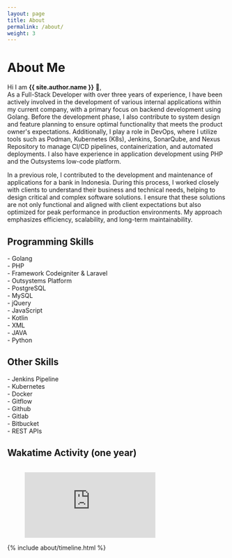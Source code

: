 ```yaml
---
layout: page
title: About
permalink: /about/
weight: 3
---
```


# **About Me**

Hi I am **{{ site.author.name }}** :wave:,<br>
As a Full-Stack Developer with over three years of experience, I have been actively involved in the development of various internal applications within my current company, with a primary focus on backend development using Golang. Before the development phase, I also contribute to system design and feature planning to ensure optimal functionality that meets the product owner's expectations. Additionally, I play a role in DevOps, where I utilize tools such as Podman, Kubernetes (K8s), Jenkins, SonarQube, and Nexus Repository to manage CI/CD pipelines, containerization, and automated deployments. I also have experience in application development using PHP and the Outsystems low-code platform.

In a previous role, I contributed to the development and maintenance of applications for a bank in Indonesia. During this process, I worked closely with clients to understand their business and technical needs, helping to design critical and complex software solutions. I ensure that these solutions are not only functional and aligned with client expectations but also optimized for peak performance in production environments. My approach emphasizes efficiency, scalability, and long-term maintainability.

<style>
  #embed #preview-box.chart-type-table {
    display: inline-block;
    max-width: 100%;
    overflow-x: auto;
  }
</style>

<div class="row">
  <div class="col-12">
    <h2>Programming Skills</h2>
  </div>
  <div class="col-md-6 col-sm-12 col-lg-4">
    - Golang
  </div>
  <div class="col-md-6 col-sm-12 col-lg-4">
    - PHP
  </div>
  <div class="col-md-6 col-sm-12 col-lg-4">
    - Framework Codeigniter & Laravel
  </div>
  <div class="col-md-6 col-sm-12 col-lg-4">
    - Outsystems Platform
  </div> 
  <div class="col-md-6 col-sm-12 col-lg-4">
    - PostgreSQL
  </div> 
  <div class="col-md-6 col-sm-12 col-lg-4">
    - MySQL
  </div> 
  <div class="col-md-6 col-sm-12 col-lg-4">
    - jQuery
  </div>
  <div class="col-md-6 col-sm-12 col-lg-4">
    - JavaScript
  </div>
  <div class="col-md-6 col-sm-12 col-lg-4">
    - Kotlin
  </div>
  <div class="col-md-6 col-sm-12 col-lg-4">
    - XML
  </div>
  <div class="col-md-6 col-sm-12 col-lg-4">
    - JAVA
  </div>
  <div class="col-md-6 col-sm-12 col-lg-4">
    - Python
  </div>
</div>

<div class="row">
  <div class="col-12">
    <h2>Other Skills</h2>
  </div>
  <div class="col-md-6 col-sm-12 col-lg-4">
    - Jenkins Pipeline
  </div>
  <div class="col-md-6 col-sm-12 col-lg-4">
    - Kubernetes
  </div>
  <div class="col-md-6 col-sm-12 col-lg-4">
    - Docker
  </div>
  <div class="col-md-6 col-sm-12 col-lg-4">
    - Gitflow
  </div>
  <div class="col-md-6 col-sm-12 col-lg-4">
    - Github
  </div>
  <div class="col-md-6 col-sm-12 col-lg-4">
    - Gitlab
  </div>
  <div class="col-md-6 col-sm-12 col-lg-4">
    - Bitbucket
  </div>
  <div class="col-md-6 col-sm-12 col-lg-4">
    - REST APIs
  </div> 
</div>

<div class="row" id="embed">
  <div class="col-12">
    <h2>Wakatime Activity (one year)</h2>
  </div>
  <div class="col-12">
    <figure id="preview-box" class="chart-type-table">
      <embed id="embed-wakatime" src="https://wakatime.com/share/@bram41/4ea47abb-b5aa-42ce-8f7a-63b961449097.svg"/>
    </figure>
  </div>
</div>
<div class="row">
{% include about/timeline.html %}
</div>

<script>  
  document.addEventListener('DOMContentLoaded', function() {
    setTimeout(function() {
      var htmlElement = document.querySelector('html');
      var dataTheme = htmlElement.getAttribute('data-theme');
      if(dataTheme == 'dark') {
        document.getElementById("embed-wakatime").setAttribute("src", "https://wakatime.com/share/@bram41/9d706940-8339-4407-a94c-410b68980905.svg");
      } else {                
        document.getElementById("embed-wakatime").setAttribute("src", "https://wakatime.com/share/@bram41/4ea47abb-b5aa-42ce-8f7a-63b961449097.svg");
      }  
    });
  });
  
  const element = document.querySelector('[data-theme]');

  const observer = new MutationObserver((mutations) => {
    mutations.forEach((mutation) => {
      if (mutation.attributeName === 'data-theme' && element.getAttribute('data-theme') === 'light') {
        document.getElementById("embed-wakatime").setAttribute("src", "https://wakatime.com/share/@bram41/4ea47abb-b5aa-42ce-8f7a-63b961449097.svg");
      } else {
        document.getElementById("embed-wakatime").setAttribute("src", "https://wakatime.com/share/@bram41/9d706940-8339-4407-a94c-410b68980905.svg");
      }
    });
  });

  observer.observe(element, { attributes: true });
</script>
